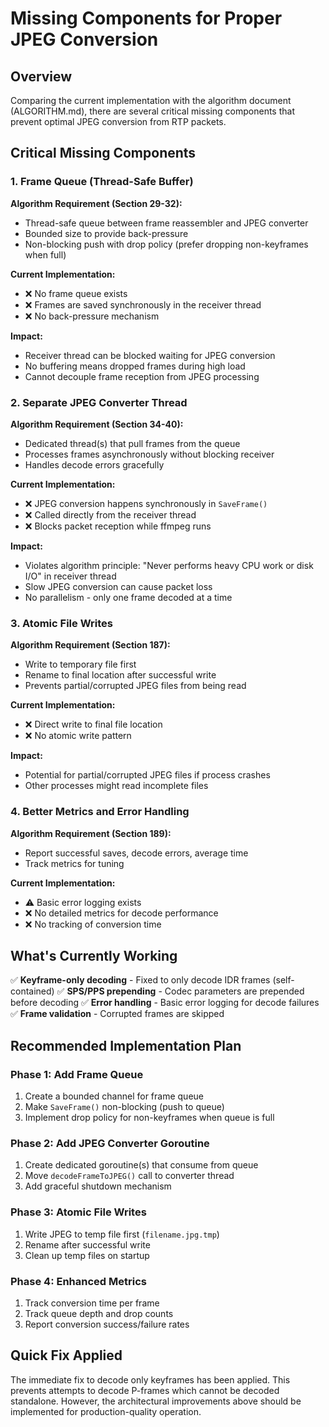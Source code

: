 # Missing Components for Proper JPEG Conversion

## Overview

Comparing the current implementation with the algorithm document (ALGORITHM.md), there are several critical missing components that prevent optimal JPEG conversion from RTP packets.

## Critical Missing Components

### 1. Frame Queue (Thread-Safe Buffer)

**Algorithm Requirement (Section 29-32):**
- Thread-safe queue between frame reassembler and JPEG converter
- Bounded size to provide back-pressure
- Non-blocking push with drop policy (prefer dropping non-keyframes when full)

**Current Implementation:**
- ❌ No frame queue exists
- ❌ Frames are saved synchronously in the receiver thread
- ❌ No back-pressure mechanism

**Impact:**
- Receiver thread can be blocked waiting for JPEG conversion
- No buffering means dropped frames during high load
- Cannot decouple frame reception from JPEG processing

### 2. Separate JPEG Converter Thread

**Algorithm Requirement (Section 34-40):**
- Dedicated thread(s) that pull frames from the queue
- Processes frames asynchronously without blocking receiver
- Handles decode errors gracefully

**Current Implementation:**
- ❌ JPEG conversion happens synchronously in `SaveFrame()`
- ❌ Called directly from the receiver thread
- ❌ Blocks packet reception while ffmpeg runs

**Impact:**
- Violates algorithm principle: "Never performs heavy CPU work or disk I/O" in receiver thread
- Slow JPEG conversion can cause packet loss
- No parallelism - only one frame decoded at a time

### 3. Atomic File Writes

**Algorithm Requirement (Section 187):**
- Write to temporary file first
- Rename to final location after successful write
- Prevents partial/corrupted JPEG files from being read

**Current Implementation:**
- ❌ Direct write to final file location
- ❌ No atomic write pattern

**Impact:**
- Potential for partial/corrupted JPEG files if process crashes
- Other processes might read incomplete files

### 4. Better Metrics and Error Handling

**Algorithm Requirement (Section 189):**
- Report successful saves, decode errors, average time
- Track metrics for tuning

**Current Implementation:**
- ⚠️ Basic error logging exists
- ❌ No detailed metrics for decode performance
- ❌ No tracking of conversion time

## What's Currently Working

✅ **Keyframe-only decoding** - Fixed to only decode IDR frames (self-contained)
✅ **SPS/PPS prepending** - Codec parameters are prepended before decoding
✅ **Error handling** - Basic error logging for decode failures
✅ **Frame validation** - Corrupted frames are skipped

## Recommended Implementation Plan

### Phase 1: Add Frame Queue
1. Create a bounded channel for frame queue
2. Make `SaveFrame()` non-blocking (push to queue)
3. Implement drop policy for non-keyframes when queue is full

### Phase 2: Add JPEG Converter Goroutine
1. Create dedicated goroutine(s) that consume from queue
2. Move `decodeFrameToJPEG()` call to converter thread
3. Add graceful shutdown mechanism

### Phase 3: Atomic File Writes
1. Write JPEG to temp file first (`filename.jpg.tmp`)
2. Rename after successful write
3. Clean up temp files on startup

### Phase 4: Enhanced Metrics
1. Track conversion time per frame
2. Track queue depth and drop counts
3. Report conversion success/failure rates

## Quick Fix Applied

The immediate fix to decode only keyframes has been applied. This prevents attempts to decode P-frames which cannot be decoded standalone. However, the architectural improvements above should be implemented for production-quality operation.

